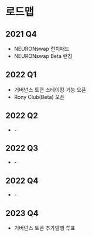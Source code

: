 # 로드맵

## 2021 Q4

* NEURONswap 런치패드
* NEURONswap Beta 런칭

## 2022 Q1

* 거버넌스 토큰 스테이킹 기능 오픈
* Rony Club(Beta) 오픈

## 2022 Q2

* \-

## 2022 Q3

* \- &#x20;

## 2022 Q4

* \-

## 2023 Q4

* 거버넌스 토큰 추가발행 투표
